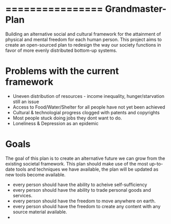 ================
Grandmaster-Plan
================
Building an alternative social and cultural framework for the attainment of physical and mental freedom for each human person. This project aims to create an open-sourced plan to redesign the way our society functions in favor of more evenly distributed bottom-up systems.


Problems with the current framework
===================================
- Uneven distribution of resources - income inequality, hunger/starvation still an issue
- Access to Food/Water/Shelter for all people have not yet been achieved
- Cultural & technologial progress clogged with patents and copyrights
- Most people stuck doing jobs they dont want to do.
- Loneliness & Depression as an epidemic

Goals
=====
The goal of this plan is to create an alternative future we can grow from the existing societal framework. This plan should make use of the most up-to-date tools and techniques we have available, the plan will be updated as new tools become available. 

- every person should have the ability to acheive self-sufficiency
- every person should have the ability to trade personal goods and services.
- every person should have the freedom to move anywhere on earth.
- every person should have the freedom to create any content with any source material available.
- 

